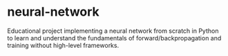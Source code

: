 # neural-network
Educational project implementing a neural network from scratch in Python to learn and understand the fundamentals of forward/backpropagation and training without high-level frameworks.
